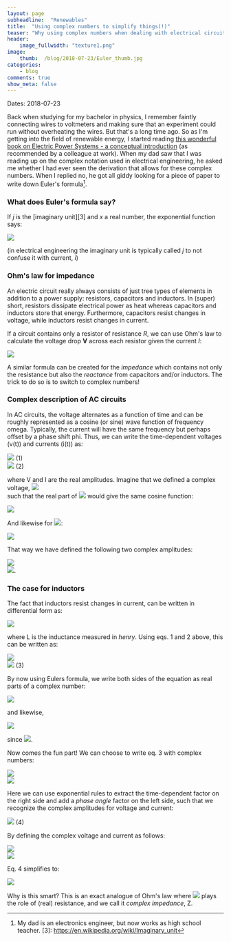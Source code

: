 ```yaml
---
layout: page
subheadline:  "Renewables"
title:  "Using complex numbers to simplify things(!)"
teaser: "Why using complex numbers when dealing with electrical circuit analysis can be useful."
header:
    image_fullwidth: "texture1.png"
image:
    thumb:  /blog/2018-07-23/Euler_thumb.jpg
categories:
    - blog
comments: true
show_meta: false
---
```


Dates: 2018-07-23

Back when studying for my bachelor in physics, I remember faintly connecting wires to voltmeters 
and making sure that an experiment could run without overheating the wires. 
But that's a long time ago. 
So as I'm getting into the field of renewable energy, I started reading 
[this wonderful book on Electric Power Systems - a conceptual introduction][1] 
(as recommended by a colleague at work). 
When my dad saw that I was reading up on the complex notation 
used in electrical engineering, he asked me whether I had ever seen the 
derivation that allows for these complex numbers. 
When I replied no, he got all giddy looking for a piece of paper to write down Euler's formula[^2].

### What does Euler's formula say?
If *j* is the [imaginary unit][3] and *x* a real number, the exponential function says:

<img src="http://latex.codecogs.com/gif.latex?e^{jx} =  \cos x + j \sin(x)" border="0"/>

(in electrical engineering the imaginary unit is typically called *j* to not confuse it with current, *i*)

### Ohm's law for impedance

An electric circuit really always consists of just tree types of elements in addition to a power supply: 
resistors, capacitors and inductors. 
In (super) short, resistors dissipate electrical power as heat whereas capacitors and 
inductors store that energy. 
Furthermore, capacitors resist changes in voltage, while inductors resist changes in current. 

If a circuit contains only a resistor of resistance *R*, we can use Ohm's law to calculate the voltage 
drop **V** across each resistor given the current *I*:

<img src="http://latex.codecogs.com/gif.latex?V = RI" border="0"/>

A similar formula can be created for the *impedance* which contains not only the resistance but also 
the *reactance* from capacitors and/or inductors. 
The trick to do so is to switch to complex numbers!

### Complex description of AC circuits
In AC circuits, the voltage alternates as a function of time 
and can be roughly represented as a cosine (or sine) wave function of 
frequency omega. 
Typically, the current will have the same frequency but perhaps offset by a 
phase shift phi. 
Thus, we can write the time-dependent voltages (v(t)) and currents (i(t)) as:

<img src="http://latex.codecogs.com/gif.latex?v(t)=V\cdot \cos (\omega t)" border="0"/> (1)<br>
<img src="http://latex.codecogs.com/gif.latex?i(t)=I\cdot \cos (\omega t + \phi)" border="0"/> (2)

where V and I are the real amplitudes. 
Imagine that we defined a complex voltage, 
<img src="http://latex.codecogs.com/gif.latex?\overline{\mathbf{V}}" border="0"/><br>
such that the real part of 
<img src="http://latex.codecogs.com/gif.latex?\overline{\mathbf{V}}" border="0"/> 
would give the same cosine function:

<img src="http://latex.codecogs.com/gif.latex?Re(\overline{\mathbf{v}(t)}(t))=V\cdot \cos (\omega t)" border="0"/><br> 

And likewise for 
<img src="http://latex.codecogs.com/gif.latex?\overline{\mathbf{i}}(t)" border="0"/>:

<img src="http://latex.codecogs.com/gif.latex?Re(\overline{\mathbf{i}}(t))=I\cdot \cos (\omega t + \phi)" border="0"/>

That way we have defined the following two complex amplitudes:

<img src="http://latex.codecogs.com/gif.latex?\overline{\mathbf{V}}=Ue^{j0}" border="0"/> <br>
<img src="http://latex.codecogs.com/gif.latex?\overline{\mathbf{I}}=Ie^{j\phi}" border="0"/>.


### The case for inductors
The fact that inductors resist changes in current, can be written in differential form as:

<img src="http://latex.codecogs.com/gif.latex?v(t)=L\cdot \frac{di(t)}{dt}" border="0"/> 

where L is the inductance measured in *henry*. Using eqs. 1 and 2 above, this can be written as:

<img src="http://latex.codecogs.com/gif.latex?V\cdot \cos(\omega t) = L\cdot \frac{dI\cdot \cos(\omega t +\phi)}{dt}" border="0"/><br>
<img src="http://latex.codecogs.com/gif.latex?\Rightarrow V\cdot \cos(\omega t) = -\omega L\cdot \sin(\omega t +\phi)" border="0"/> (3)

By now using Eulers formula, we write both sides of the equation as real parts of a complex number:

<img src="http://latex.codecogs.com/gif.latex?Re(e^{j\omega t}) =  Re(\cos (\omega t) + j \sin (\omega t)) = \cos (\omega t)" border="0"/>

and likewise,

<img src="http://latex.codecogs.com/gif.latex?Re(j\cdot e^{j(\omega t + \phi)}) =  Re(j\cdot\cos (\omega t + \phi) + j\cdot j \sin (\omega t + \phi)) = -\sin (\omega t+\phi)" border="0"/>

since <img src="http://latex.codecogs.com/gif.latex?j\cdot j = -1" border="0"/>.

Now comes the fun part! We can choose to write eq. 3 with complex numbers:

<img src="http://latex.codecogs.com/gif.latex?V \cdot Re(e^{j\omega t}) =  \omega L \cdot Re(j\cdot e^{j(\omega t + \phi)})" border="0"/><br>
<img src="http://latex.codecogs.com/gif.latex?\Rightarrow Ve^{j\omega t} =  j\omega LI e^{j(\omega t + \phi)}" border="0"/><br>

Here we can use exponential rules to extract the time-dependent factor on the right side 
and add a *phase angle* factor on the left side, 
such that we recognize the complex amplitudes for voltage and current:

<img src="http://latex.codecogs.com/gif.latex?\Rightarrow V\cdot e^{j0}e^{j\omega t}  =  j\omega LI\cdot  e^{j\phi}e^{\omega t}" border="0"/> (4)

By defining the complex voltage and current as follows:

<img src="http://latex.codecogs.com/gif.latex?\mathbf{v}(t) = V\cdot e^{j0}e^{j\omega t}  =  \mathbf{V}\cdote^{j\omega t}" border="0"/> <br>
<img src="http://latex.codecogs.com/gif.latex?\mathbf{i}(t) = I\cdot e^{j\phi}e^{j\omega t}  =  \mathbf{I}\cdote^{j\omega t}" border="0"/> 


Eq. 4 simplifies to:

<img src="http://latex.codecogs.com/gif.latex?\overline{\mathbf{v}}(t)=j\omega L\cdot\overline{\mathbf{i}}(t)" border="0"/> 

Why is this smart? This is an exact analogue of Ohm's law where 
<img src="http://latex.codecogs.com/gif.latex?j\omega L" border="0"/> 
plays the role of (real) resistance, and we call it *complex impedance*, Z. 


 [1]: https://www.wiley.com/WileyCDA/WileyTitle/productCd-0471178594,miniSiteCd-IEEE2.html
 [^2]: My dad is an electronics engineer, but now works as high school teacher.
 [3]: https://en.wikipedia.org/wiki/Imaginary_unit
 
